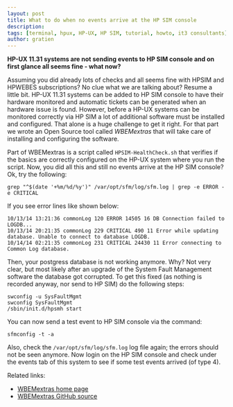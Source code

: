 ```yaml
---
layout: post
title: What to do when no events arrive at the HP SIM console
description:
tags: [terminal, hpux, HP-UX, HP SIM, tutorial, howto, it3 consultants]
author: gratien
---
```


<strong>HP-UX 11.31 systems are not sending events to HP SIM console and on first glance all seems fine - what now?</strong>

Assuming you did already lots of checks and all seems fine with HPSIM and HPWEBES subscriptions? No clue what we are talking about? Resume a little bit. HP-UX 11.31 systems can be added to HP SIM console to have their hardware monitored and automatic tickets can be generated when an hardware issue is found. However, before a HP-UX systems can be monitored correctly via HP SIM a lot of additional software must be installed and configured. That alone is a huge challenge to get it right. For that part we wrote an Open Source tool called *WBEMextras* that will take care of installing and configuring the software.

Part of WBEMextras is a script called `HPSIM-HealthCheck.sh` that verifies if the basics are correctly configured on the HP-UX system where you run the script. Now, you did all this and still no events arrive at the HP SIM console? Ok, try the following:

    grep "^$(date '+%m/%d/%y')" /var/opt/sfm/log/sfm.log | grep -e ERROR -e CRITICAL

If you see error lines like shown below:

    10/13/14 13:21:36 commonLog 120 ERROR 14505 16 DB Connection failed to LOGDB...
    10/13/14 20:21:35 commonLog 229 CRITICAL 490 11 Error while updating database. Unable to connect to database LOGDB.
    10/14/14 02:21:35 commonLog 231 CRITICAL 24430 11 Error connecting to Common Log database.

Then, your postgress database is not working anymore. Why? Not very clear, but most likely after an upgrade of the System Fault Management software the database got corrupted. To get this fixed (as nothing is recorded anyway, nor send to HP SIM) do the following steps:

    swconfig -u SysFaultMgmt
    swconfig SysFaultMgmt
    /sbin/init.d/hpsmh start

You can now send a test event to HP SIM console via the command:

    sfmconfig -t -a

Also, check the `/var/opt/sfm/log/sfm.log` log file again; the errors should not be seen anymore. Now login on the HP SIM console and check under the events tab of this system to see if some test events arrived (of type 4).

Related links:

* [WBEMextras home page](http://wbemextras.github.io/)
* [WBEMextras GitHub source](https://github.com/WBEMextras/WBEMextras)

